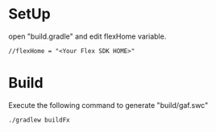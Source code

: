 # SetUp
open "build.gradle" and edit flexHome variable.
```
//flexHome = "<Your Flex SDK HOME>"
```

# Build
Execute the following command to generate "build/gaf.swc"

```
./gradlew buildFx
```
